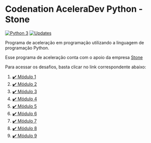 # Codenation AceleraDev Python - Stone

[![Python 3](https://pyup.io/repos/github/carlos-moreno/aceleradev-python-stone/python-3-shield.svg)](https://pyup.io/repos/github/carlos-moreno/aceleradev-python-stone/)
[![Updates](https://pyup.io/repos/github/carlos-moreno/aceleradev-python-stone/shield.svg)](https://pyup.io/repos/github/carlos-moreno/aceleradev-python-stone/)


Programa de aceleração em programação utilizando a linguagem de programação Python.

Esse programa de aceleração conta com o apoio da empresa [Stone](https://www.stone.com.br/)

Para acessar os desafios, basta clicar no link correspondente abaixo:

1. [:heavy_check_mark: Módulo 1](modulo-1)
1. [:heavy_check_mark: Módulo 2](modulo-2)
1. [:heavy_check_mark: Módulo 3](modulo-3)
1. [:heavy_check_mark: Módulo 4](modulo-4)
1. [:heavy_check_mark: Módulo 5](modulo-5)
1. [:heavy_check_mark: Módulo 6](modulo-6)
1. [:heavy_check_mark: Módulo 7](modulo-7)
1. [:heavy_check_mark: Módulo 8](modulo-8)
1. [:heavy_check_mark: Módulo 9](modulo-9)
